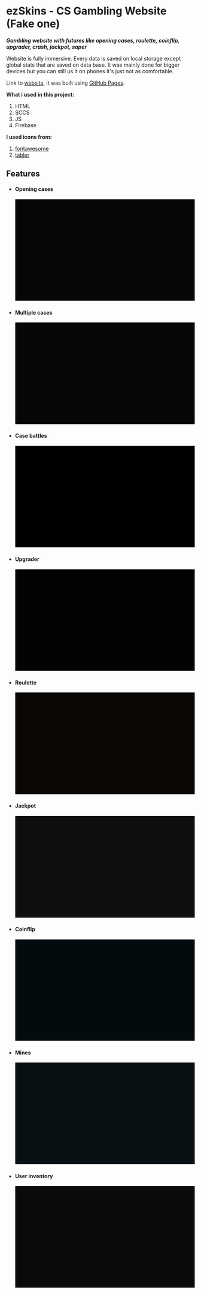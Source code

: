 # ezSkins - CS Gambling Website (Fake one)

**_Gambling website with futures like opening cases, roulette, coinflip, upgrader, crash, jackpot, saper_**

Website is fully immersive. Every data is saved on local storage except global stats that are saved on data base.
It was mainly done for bigger devices but you can still us it on phones it's just not as comfortable.

Link to [website](https://ludzikk.github.io/CS-Gambling/), it was built using [GitHub Pages](https://pages.github.com/).

**What i used in this project:**

1. HTML
2. SCCS
3. JS
4. Firebase

**I used icons from:**

1. [fontawesome](https://fontawesome.com)
2. [tabler](https://tabler.io/admin-template)

## Features

- #### Opening cases

  ![](readmegifs/case.gif)

- #### Multiple cases

  ![](readmegifs/caseamount.gif)

- #### Case battles

  ![](readmegifs/battles.gif)

- #### Upgrader

  ![](readmegifs/upgrader.gif)

- #### Roulette

  ![](readmegifs/roulette.gif)

- #### Jackpot

  ![](readmegifs/jackpot.gif)

- #### Coinflip

  ![](readmegifs/coinflip.gif)

- #### Mines

  ![](readmegifs/saper.gif)

- #### User inventory
  ![](readmegifs/playerinv.gif)
